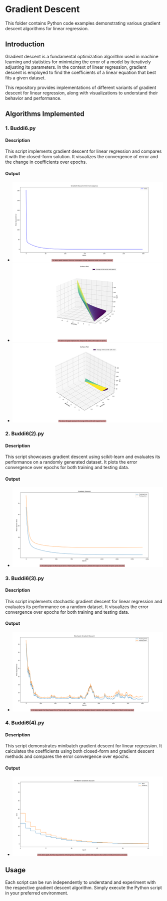 # Gradient Descent

This folder contains Python code examples demonstrating various gradient descent algorithms for linear regression.

## Introduction

Gradient descent is a fundamental optimization algorithm used in machine learning and statistics for minimizing the error of a model by iteratively adjusting its parameters. In the context of linear regression, gradient descent is employed to find the coefficients of a linear equation that best fits a given dataset.

This repository provides implementations of different variants of gradient descent for linear regression, along with visualizations to understand their behavior and performance.

## Algorithms Implemented

### 1. Buddi6.py

#### Description
This script implements gradient descent for linear regression and compares it with the closed-form solution. It visualizes the convergence of error and the change in coefficients over epochs.

#### Output
- ![Gradient Descent Error Convergence](Buddi6.png)
- ![Gradient Descent 3D Surface Plot (Epoch)](Buddi6,2.png)
- ![Gradient Descent 3D Surface Plot (Error)](Buddi6,3.png)

### 2. Buddi6(2).py

#### Description
This script showcases gradient descent using scikit-learn and evaluates its performance on a randomly generated dataset. It plots the error convergence over epochs for both training and testing data.

#### Output
- ![Gradient Descent Error Convergence](Buddi6(2).png)

### 3. Buddi6(3).py

#### Description
This script implements stochastic gradient descent for linear regression and evaluates its performance on a random dataset. It visualizes the error convergence over epochs for both training and testing data.

#### Output
- ![Stochastic Gradient Descent Error Convergence](Buddi6(3).png)

### 4. Buddi6(4).py

#### Description
This script demonstrates minibatch gradient descent for linear regression. It calculates the coefficients using both closed-form and gradient descent methods and compares the error convergence over epochs.

#### Output
- ![Minibatch Gradient Descent Error Convergence](Buddi6(4).png)

## Usage

Each script can be run independently to understand and experiment with the respective gradient descent algorithm. Simply execute the Python script in your preferred environment.

